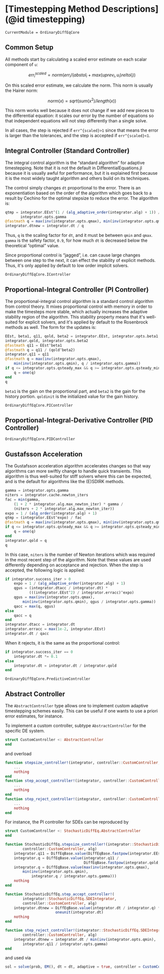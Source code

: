 # [Timestepping Method Descriptions](@id timestepping)

```@meta
CurrentModule = OrdinaryDiffEqCore
```

## Common Setup

All methods start by calculating a scaled error estimate on each scalar component of ``u``:

```math
err^{scaled}_i = norm(err_i/(abstol_i + max(uprev_i,u_i)reltol_i))
```

On this scaled error estimate, we calculate the norm. This norm is usually the
Hairer norm:

```math
norm(x) = sqrt(sum(x^2)/length(x))
```

This norm works well because it does not change if we add new pieces to the
differential equation: it scales our error by the number of equations so that
independent equations will not step differently than a single solve.

In all cases, the step is rejected if ``err^{scaled}>1`` since that means the
error is larger than the tolerances, and the step is accepted if
``err^{scaled}<1``.

## Integral Controller (Standard Controller)

The integral control algorithm is the “standard algorithm” for adaptive
timestepping. Note that it is not the default in DifferentialEquations.jl
because it is usually awful for performance, but it is explained first because
it is the most widely taught algorithm and others build on its techniques.

The control simply changes `dt` proportional to the error. There is an
exponentiation based on the order of the algorithm which goes back to a result
by Cechino for the optimal stepsize to reduce the error. The algorithm is:

```julia
qtmp = integrator.EEst^(1 / (alg_adaptive_order(integrator.alg) + 1)) /
       integrator.opts.gamma
@fastmath q = max(inv(integrator.opts.qmax), min(inv(integrator.opts.qmin), qtmp))
integrator.dtnew = integrator.dt / q
```

Thus, `q` is the scaling factor for `dt`, and it must be between `qmin` and `qmax`.
`gamma` is the safety factor, `0.9`, for how much `dt` is decreased below the
theoretical “optimal” value.

Since proportional control is “jagged”, i.e. can cause large changes between
one step to the next, it can effect the stability of explicit methods. Thus,
it's only applied by default to low order implicit solvers.

```@docs
OrdinaryDiffEqCore.IController
```

## Proportional-Integral Controller (PI Controller)

The proportional-integral control algorithm is a standard control algorithm
from control theory. It mixes proportional control with memory in order to
make the timesteps more stable, which actually increases the adaptive stability
region of the algorithm. This stability property means that it's well-suited
for explicit solvers, and it's applied by default to the Rosenbrock methods
as well. The form for the updates is:

```julia
EEst, beta1, q11, qold, beta2 = integrator.EEst, integrator.opts.beta1, integrator.q11,
integrator.qold, integrator.opts.beta2
@fastmath q11 = EEst^beta1
@fastmath q = q11 / (qold^beta2)
integrator.q11 = q11
@fastmath q = max(inv(integrator.opts.qmax),
    min(inv(integrator.opts.qmin), q / integrator.opts.gamma))
if q <= integrator.opts.qsteady_max && q >= integrator.opts.qsteady_min
    q = one(q)
end
q
```

`beta1` is the gain on the proportional part, and `beta2` is the gain for the
history portion. `qoldinit` is the initialized value for the gain history.

```@docs
OrdinaryDiffEqCore.PIController
```

## Proportional-Integral-Derivative Controller (PID Controller)

```@docs
OrdinaryDiffEqCore.PIDController
```

## Gustafsson Acceleration

The Gustafsson acceleration algorithm accelerates changes so that way algorithms
can more swiftly change to handle quick transients. This algorithm is thus
well-suited for stiff solvers where this can be expected, and is the default
for algorithms like the (E)SDIRK methods.

```julia
gamma = integrator.opts.gamma
niters = integrator.cache.newton_iters
fac = min(gamma,
    (1 + 2 * integrator.alg.max_newton_iter) * gamma /
    (niters + 2 * integrator.alg.max_newton_iter))
expo = 1 / (alg_order(integrator.alg) + 1)
qtmp = (integrator.EEst^expo) / fac
@fastmath q = max(inv(integrator.opts.qmax), min(inv(integrator.opts.qmin), qtmp))
if q <= integrator.opts.qsteady_max && q >= integrator.opts.qsteady_min
    q = one(q)
end
integrator.qold = q
q
```

In this case, `niters` is the number of Newton iterations which was required in
the most recent step of the algorithm. Note that these values are used differently
depending on acceptance and rejection. When the step is accepted, the
following logic is applied:

```julia
if integrator.success_iter > 0
    expo = 1 / (alg_adaptive_order(integrator.alg) + 1)
    qgus = (integrator.dtacc / integrator.dt) *
           (((integrator.EEst^2) / integrator.erracc)^expo)
    qgus = max(inv(integrator.opts.qmax),
        min(inv(integrator.opts.qmin), qgus / integrator.opts.gamma))
    qacc = max(q, qgus)
else
    qacc = q
end
integrator.dtacc = integrator.dt
integrator.erracc = max(1e-2, integrator.EEst)
integrator.dt / qacc
```

When it rejects, it is the same as the proportional control:

```julia
if integrator.success_iter == 0
    integrator.dt *= 0.1
else
    integrator.dt = integrator.dt / integrator.qold
end
```

```@docs
OrdinaryDiffEqCore.PredictiveController
```

## Abstract Controller

The `AbstractController` type allows one to implement custom adaptive
timestepping schemes easily. This can be useful if one wants to use
a priori error estimates, for instance.

To implement a custom controller, subtype `AbstractController` for the
specific DE system.

```julia
struct CustomController <: AbstractController
end
```

and overload

```julia
function stepsize_controller!(integrator, controller::CustomController, alg)
    ...
    nothing
end
function step_accept_controller!(integrator, controller::CustomController, alg)
    ...
    nothing
end
function step_reject_controller!(integrator, controller::CustomController, alg)
    ...
    nothing
end
```

For instance, the PI controller for SDEs can be reproduced by

```julia
struct CustomController <: StochasticDiffEq.AbstractController
end

function StochasticDiffEq.stepsize_controller!(integrator::StochasticDiffEq.SDEIntegrator,
        controller::CustomController, alg)
    integrator.q11 = DiffEqBase.value(DiffEqBase.fastpow(integrator.EEst, controller.beta1))
    integrator.q = DiffEqBase.value(integrator.q11 /
                                    DiffEqBase.fastpow(integrator.qold, controller.beta2))
    integrator.q = DiffEqBase.value(max(inv(integrator.opts.qmax),
        min(inv(integrator.opts.qmin),
            integrator.q / integrator.opts.gamma)))
    nothing
end

function StochasticDiffEq.step_accept_controller!(
        integrator::StochasticDiffEq.SDEIntegrator,
        controller::CustomController, alg)
    integrator.dtnew = DiffEqBase.value(integrator.dt / integrator.q) *
                       oneunit(integrator.dt)
    nothing
end

function step_reject_controller!(integrator::StochasticDiffEq.SDEIntegrator,
        controller::CustomController, alg)
    integrator.dtnew = integrator.dt / min(inv(integrator.opts.qmin),
        integrator.q11 / integrator.opts.gamma)
end
```

and used via

```julia
sol = solve(prob, EM(), dt = dt, adaptive = true, controller = CustomController())
```

